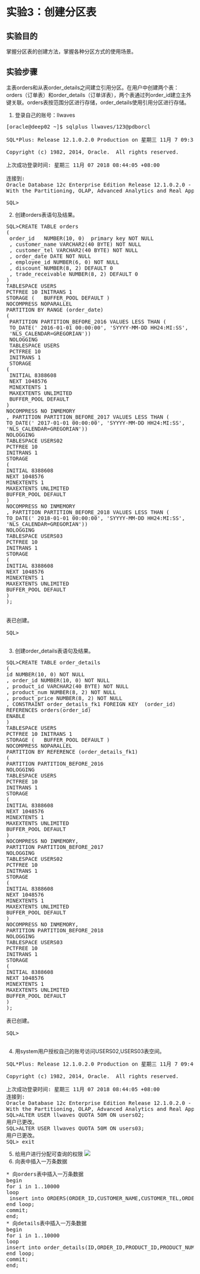 # 实验3：创建分区表

## 实验目的

掌握分区表的创建方法，掌握各种分区方式的使用场景。

## 实验步骤

主表orders和从表order_details之间建立引用分区。在用户中创建两个表：orders（订单表）和order_details（订单详表），两个表通过列order_id建立主外键关联。orders表按范围分区进行存储，order_details使用引用分区进行存储。<br>
1. 登录自己的账号：llwaves
<pre>[oracle@deep02 ~]$ sqlplus llwaves/123@pdborcl

SQL*Plus: Release 12.1.0.2.0 Production on 星期三 11月 7 09:38:22 2018

Copyright (c) 1982, 2014, Oracle.  All rights reserved.

上次成功登录时间: 星期三 11月 07 2018 08:44:05 +08:00

连接到:
Oracle Database 12c Enterprise Edition Release 12.1.0.2.0 - 64bit Production
With the Partitioning, OLAP, Advanced Analytics and Real Application Testing options

SQL>
</pre>
2. 创建orders表语句及结果。
<pre>
SQL>CREATE TABLE orders 
(
 order_id   NUMBER(10, 0)  primary key NOT NULL 
 , customer_name VARCHAR2(40 BYTE) NOT NULL 
 , customer_tel VARCHAR2(40 BYTE) NOT NULL 
 , order_date DATE NOT NULL 
 , employee_id NUMBER(6, 0) NOT NULL 
 , discount NUMBER(8, 2) DEFAULT 0 
 , trade_receivable NUMBER(8, 2) DEFAULT 0 
) 
TABLESPACE USERS 
PCTFREE 10 INITRANS 1 
STORAGE (   BUFFER_POOL DEFAULT ) 
NOCOMPRESS NOPARALLEL 
PARTITION BY RANGE (order_date) 
(
 PARTITION PARTITION_BEFORE_2016 VALUES LESS THAN (
 TO_DATE(' 2016-01-01 00:00:00', 'SYYYY-MM-DD HH24:MI:SS', 
 'NLS_CALENDAR=GREGORIAN')) 
 NOLOGGING 
 TABLESPACE USERS 
 PCTFREE 10 
 INITRANS 1 
 STORAGE 
( 
 INITIAL 8388608 
 NEXT 1048576 
 MINEXTENTS 1 
 MAXEXTENTS UNLIMITED 
 BUFFER_POOL DEFAULT 
) 
NOCOMPRESS NO INMEMORY  
, PARTITION PARTITION_BEFORE_2017 VALUES LESS THAN (
TO_DATE(' 2017-01-01 00:00:00', 'SYYYY-MM-DD HH24:MI:SS', 
'NLS_CALENDAR=GREGORIAN')) 
NOLOGGING 
TABLESPACE USERS02 
PCTFREE 10
INITRANS 1
STORAGE
(
INITIAL 8388608
NEXT 1048576
MINEXTENTS 1
MAXEXTENTS UNLIMITED
BUFFER_POOL DEFAULT
)
NOCOMPRESS NO INMEMORY
, PARTITION PARTITION_BEFORE_2018 VALUES LESS THAN (
TO_DATE(' 2018-01-01 00:00:00', 'SYYYY-MM-DD HH24:MI:SS',
'NLS_CALENDAR=GREGORIAN'))
NOLOGGING
TABLESPACE USERS03
PCTFREE 10
INITRANS 1
STORAGE
(
INITIAL 8388608
NEXT 1048576
MINEXTENTS 1
MAXEXTENTS UNLIMITED
BUFFER_POOL DEFAULT
)
);


表已创建。

SQL>

</pre>
3. 创建order_details表语句及结果。
<pre>
SQL>CREATE TABLE order_details 
(
id NUMBER(10, 0) NOT NULL 
, order_id NUMBER(10, 0) NOT NULL
, product_id VARCHAR2(40 BYTE) NOT NULL 
, product_num NUMBER(8, 2) NOT NULL 
, product_price NUMBER(8, 2) NOT NULL 
, CONSTRAINT order_details_fk1 FOREIGN KEY  (order_id)
REFERENCES orders(order_id)
ENABLE 
) 
TABLESPACE USERS 
PCTFREE 10 INITRANS 1 
STORAGE (   BUFFER_POOL DEFAULT ) 
NOCOMPRESS NOPARALLEL
PARTITION BY REFERENCE (order_details_fk1)
(
PARTITION PARTITION_BEFORE_2016 
NOLOGGING 
TABLESPACE USERS 
PCTFREE 10
INITRANS 1
STORAGE
(
INITIAL 8388608
NEXT 1048576
MINEXTENTS 1
MAXEXTENTS UNLIMITED
BUFFER_POOL DEFAULT
) 
NOCOMPRESS NO INMEMORY, 
PARTITION PARTITION_BEFORE_2017 
NOLOGGING 
TABLESPACE USERS02
PCTFREE 10
INITRANS 1
STORAGE
(
INITIAL 8388608
NEXT 1048576
MINEXTENTS 1
MAXEXTENTS UNLIMITED
BUFFER_POOL DEFAULT
) 
NOCOMPRESS NO INMEMORY, 
PARTITION PARTITION_BEFORE_2018
NOLOGGING
TABLESPACE USERS03
PCTFREE 10
INITRANS 1
STORAGE
(
INITIAL 8388608
NEXT 1048576
MINEXTENTS 1
MAXEXTENTS UNLIMITED
BUFFER_POOL DEFAULT
)
);

表已创建。

SQL>

</pre>
4. 用system用户授权自己的账号访问USERS02,USERS03表空间。
<pre>
SQL*Plus: Release 12.1.0.2.0 Production on 星期三 11月 7 09:40:22 2018

Copyright (c) 1982, 2014, Oracle.  All rights reserved.

上次成功登录时间: 星期三 11月 07 2018 08:44:05 +08:00
连接到:
Oracle Database 12c Enterprise Edition Release 12.1.0.2.0 - 64bit Production
With the Partitioning, OLAP, Advanced Analytics and Real Application Testing options
SQL>ALTER USER llwaves QUOTA 50M ON users02;
用户已更改。
SQL>ALTER USER llwaves QUOTA 50M ON users03;
用户已更改。
SQL> exit
</pre>
5. 给用户进行分配可查询的权限
![](https://github.com/llwaves/oracle/blob/master/test1/sql1.PNG)
6. 向表中插入一万条数据
<pre>
* 向orders表中插入一万条数据
begin
for i in 1..10000
loop
 insert into ORDERS(ORDER_ID,CUSTOMER_NAME,CUSTOMER_TEL,ORDER_DATE,EMPLOYEE_ID,DISCOUNT) VALUES(i ,'llwaves','151xxxxxxxx',to_date('2017-02-14','yyyy-mm-dd'),1,2);
end loop;
commit;
end;
* 向details表中插入一万条数据
begin
for i in 1..10000
loop
insert into order_details(ID,ORDER_ID,PRODUCT_ID,PRODUCT_NUM,PRODUCT_PRICE) VALUES(i,i,'01-01',i,1000);
end loop;
commit;
end;
</pre>
